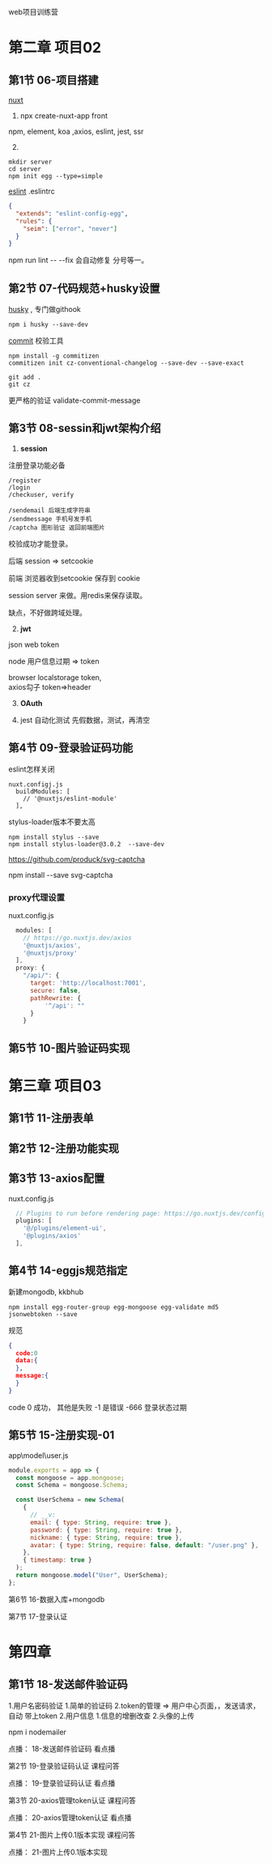 web项目训练营

# 第二章 项目02
## 第1节  06-项目搭建
[nuxt](https://zh.nuxtjs.org/)

1. npx create-nuxt-app front

npm, element, koa ,axios, eslint, jest, ssr

2.
```
mkdir server
cd server
npm init egg --type=simple
```

[eslint](https://eslint.org/docs/rules/semi)
.eslintrc
```json
{
  "extends": "eslint-config-egg",
  "rules": {
    "seim": ["error", "never"]
  }
}
```

npm run lint -- --fix 会自动修复 分号等一。

## 第2节  07-代码规范+husky设置

[husky](https://github.com/typicode/husky)
, 专门做githook

`npm i husky --save-dev`

[commit](https://github.com/commitizen/cz-cli) 校验工具

```
npm install -g commitizen
commitizen init cz-conventional-changelog --save-dev --save-exact

git add .
git cz
```

更严格的验证 validate-commit-message

## 第3节  08-sessin和jwt架构介绍

1. __session__

注册登录功能必备
```
/register
/login
/checkuser, verify

/sendemail 后端生成字符串
/sendmessage 手机号发手机 
/captcha 图形验证 返回前端图片
```
校验成功才能登录。

后端  session => setcookie

前端  浏览器收到setcookie 保存到 cookie

session server 来做。用redis来保存读取。

缺点，不好做跨域处理。 

2. __jwt__

json web token

node 用户信息过期 => token

browser localstorage token,  
   axios勾子  token=>header

3. __OAuth__

4. jest 自动化测试
先假数据，测试，再清空

## 第4节  09-登录验证码功能

eslint怎样关闭
```
nuxt.configj.js
  buildModules: [
    // '@nuxtjs/eslint-module'
  ],
```

stylus-loader版本不要太高

```
npm install stylus --save
npm install stylus-loader@3.0.2  --save-dev
```

https://github.com/produck/svg-captcha

npm install --save svg-captcha


### proxy代理设置

nuxt.config.js

```js
  modules: [
    // https://go.nuxtjs.dev/axios
    '@nuxtjs/axios',
    '@nuxtjs/proxy'
  ],
  proxy: {
    "/api/": {
      target: 'http://localhost:7001',
      secure: false,
      pathRewrite: {
          '^/api': ""
      }
    }
```

## 第5节  10-图片验证码实现




# 第三章 项目03
## 第1节  11-注册表单
## 第2节  12-注册功能实现
## 第3节  13-axios配置
nuxt.config.js

```js
  // Plugins to run before rendering page: https://go.nuxtjs.dev/config-plugins
  plugins: [
    '@/plugins/element-ui',
    '@plugins/axios'
  ],
```

## 第4节  14-eggjs规范指定
新建mongodb, kkbhub

`npm install egg-router-group egg-mongoose egg-validate md5 jsonwebtoken --save`

规范
```json
{
  code:0
  data:{
  },
  message:{
  }
}
```
code 0 成功， 其他是失败
-1 是错误 
-666 登录状态过期

## 第5节  15-注册实现-01

app\model\user.js
```js
module.exports = app => {
  const mongoose = app.mongoose;
  const Schema = mongoose.Schema;

  const UserSchema = new Schema(
    {
      // __v:
      email: { type: String, require: true },
      password: { type: String, require: true },
      nickname: { type: String, require: true },
      avatar: { type: String, require: false, default: "/user.png" },
    },
    { timestamp: true }
  );
  return mongoose.model("User", UserSchema);
};
```


第6节  16-数据入库+mongodb


第7节  17-登录认证

# 第四章 
## 第1节  18-发送邮件验证码
1.用户名密码验证
    1.简单的验证码
    2.token的管理 => 用户中心页面，，发送请求，自动 带上token
2.用户信息
    1.信息的增删改查
    2.头像的上传
 
npm i nodemailer

点播： 18-发送邮件验证码
看点播

第2节  19-登录验证码认证
课程问答

点播： 19-登录验证码认证
看点播

第3节  20-axios管理token认证
课程问答

点播： 20-axios管理token认证
看点播

第4节  21-图片上传0.1版本实现
课程问答

点播： 21-图片上传0.1版本实现
